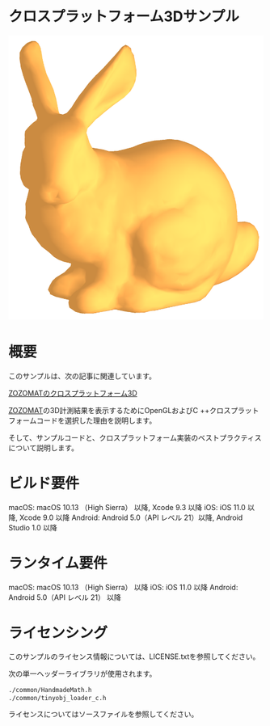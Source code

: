# クロスプラットフォーム3Dサンプル

![zozomat_pr_001](./images/bunny_sample_project.png)

# 概要

このサンプルは、次の記事に関連しています。

[ZOZOMATのクロスプラットフォーム3D](https://test-zozotechblog.hatenablog.com/entry/feature/20200518-zozomat_cross_platform_3d)

[ZOZOMAT](https://zozo.jp/zozomat/)の3D計測結果を表示するためにOpenGLおよびC ++クロスプラットフォームコードを選択した理由を説明します。

そして、サンプルコードと、クロスプラットフォーム実装のベストプラクティスについて説明します。

# ビルド要件

macOS: macOS 10.13 （High Sierra） 以降, Xcode 9.3 以降
iOS: iOS 11.0 以降, Xcode 9.0 以降
Android: Android 5.0（API レベル 21）以降, Android Studio 1.0 以降

# ランタイム要件

macOS: macOS 10.13 （High Sierra） 以降
iOS: iOS 11.0 以降
Android: Android 5.0（API レベル 21） 以降

# ライセンシング

このサンプルのライセンス情報については、LICENSE.txtを参照してください。

次の単一ヘッダーライブラリが使用されます。

```
./common/HandmadeMath.h
./common/tinyobj_loader_c.h
```

ライセンスについてはソースファイルを参照してください。

